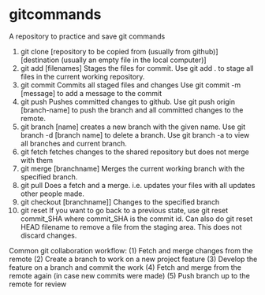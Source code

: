 # gitcommands

A repository to practice and save git commands

1.  git clone [repository to be copied from (usually from github)] [destination (usually an empty file in the local computer)]
2.  git add [filenames]
    Stages the files for commit. Use git add . to stage all files in the current working repository.
3.  git commit
    Commits all staged files and changes
    Use git commit -m [message] to add a message to the commit
4.  git push
    Pushes committed changes to github.
    Use git push origin [branch-name] to push the branch and all committed
    changes to the remote.
5.  git branch [name]
    creates a new branch with the given name.
    Use git branch -d [branch name] to delete a branch.
    Use git branch -a to view all branches and current branch.
6.  git fetch
    fetches changes to the shared repository but does not merge with them
7.  git merge [branchname]
    Merges the current working branch with the specified branch.
8.  git pull
    Does a fetch and a merge. i.e. updates your files with all updates other people made.
9.  git checkout [branchname]]
    Changes to the specified branch
10. git reset
    If you want to go back to a previous state, use git reset commit_SHA where
    commit_SHA is the commit id.
    Can also do git reset HEAD filename to remove a file from the staging area.
    This does not discard changes.

Common git collaboration workflow:
(1) Fetch and merge changes from the remote
(2) Create a branch to work on a new project feature
(3) Develop the feature on a branch and commit the work
(4) Fetch and merge from the remote again (in case new commits were made)
(5) Push branch up to the remote for review
